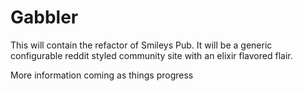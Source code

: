 # Gabbler

This will contain the refactor of Smileys Pub. It will be a generic configurable reddit styled community site with an elixir flavored flair.

More information coming as things progress